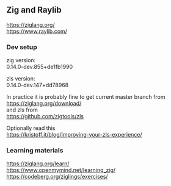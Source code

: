 ## Zig and Raylib

https://ziglang.org/  
https://www.raylib.com/

### Dev setup
zig version:  
0.14.0-dev.855+de1fb1990

zls version:  
0.14.0-dev.147+dd78968

In practice it is probably fine to get current master branch from  
https://ziglang.org/download/  
and zls from  
https://github.com/zigtools/zls

Optionally read this  
https://kristoff.it/blog/improving-your-zls-experience/

### Learning materials
https://ziglang.org/learn/  
https://www.openmymind.net/learning_zig/  
https://codeberg.org/ziglings/exercises/  

